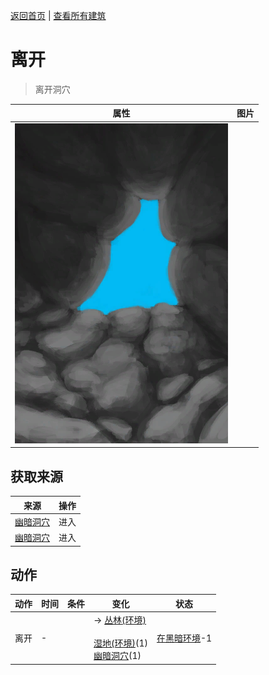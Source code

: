 [返回首页](index.md)   |  [查看所有建筑](building.md)
# 离开  
> 离开洞穴  
  
  属性  |   图片   
 ----  |  ----:   
   |  ![](Sprite/CaveExit.png)   
  
## 获取来源  
来源  |  操作  
----  |  ----  
[幽暗洞穴](DarkCaveCaveEntrance.md)  |  进入  
[幽暗洞穴](DarkCaveEntrance.md)  |  进入  
## 动作  
动作  |  时间  |  条件  |  变化  |  状态  
----  |  ----  |  ----  |  ----  |  ----  
离开  |  -  |    |  → [丛林(环境)](Env_Jungle.md)<br><br>[湿地(环境)](Env_Wetlands.md)(1)<br>[幽暗洞穴](DarkCaveEntrance.md)(1)  |  [在黑暗环境](InDarkPlace.md)-1  

